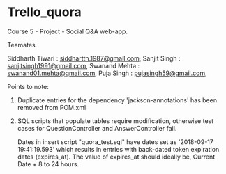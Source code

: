 # Trello_quora
Course 5 - Project - Social Q&A web-app.

Teamates

Siddharth Tiwari : siddhartth.1987@gmail.com, 
Sanjit Singh : sanjitsingh1991@gmail.com, 
Swanand Mehta : swanand01.mehta@gmail.com, 
Puja Singh : pujasingh59@gmail.com, 

Points to note: 

1) Duplicate entries for the dependency 'jackson-annotations' has been removed from POM.xml
2) SQL scripts that populate tables require modification, otherwise test cases for QuestionController and AnswerController fail.
   
   Dates in insert script "quora_test.sql" have dates set as '2018-09-17 19:41:19.593' which results in entries with back-dated token expiration dates (expires_at). 
   The value of expires_at should ideally be, Current Date + 8 to 24 hours. 
